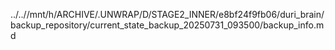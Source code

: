 ../..//mnt/h/ARCHIVE/.UNWRAP/D/STAGE2_INNER/e8bf24f9fb06/duri_brain/backup_repository/current_state_backup_20250731_093500/backup_info.md